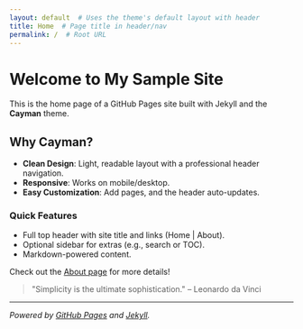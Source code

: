 ```yaml
---
layout: default  # Uses the theme's default layout with header
title: Home  # Page title in header/nav
permalink: /  # Root URL
---
```


# Welcome to My Sample Site

This is the home page of a GitHub Pages site built with Jekyll and the **Cayman** theme.

## Why Cayman?
- **Clean Design**: Light, readable layout with a professional header navigation.
- **Responsive**: Works on mobile/desktop.
- **Easy Customization**: Add pages, and the header auto-updates.

### Quick Features
- Full top header with site title and links (Home | About).
- Optional sidebar for extras (e.g., search or TOC).
- Markdown-powered content.

Check out the [About page](about.md) for more details!

> "Simplicity is the ultimate sophistication." – Leonardo da Vinci

---

*Powered by [GitHub Pages](https://pages.github.com/) and [Jekyll](https://jekyllrb.com/).*
